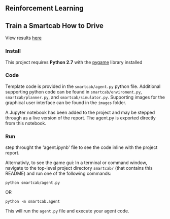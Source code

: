 ## Reinforcement Learning
## Train a Smartcab How to Drive

View results [here](https://nazanin1369.github.io/smartcab/)

### Install

This project requires **Python 2.7** with the [pygame](https://www.pygame.org/wiki/GettingStarted
) library installed

### Code

Template code is provided in the `smartcab/agent.py` python file. Additional supporting python code can be found in `smartcab/enviroment.py`, `smartcab/planner.py`, and `smartcab/simulator.py`. Supporting images for the graphical user interface can be found in the `images` folder.

A Jupyter notebook has been added to the project and may be stepped through as a live version of the report. The agent.py is exported directly from this notebook.

### Run

step throught the 'agent.ipynb' file to see the code inline with the project report.

Alternativly, to see the game gui:
In a terminal or command window, navigate to the top-level project directory `smartcab/` (that contains this README) and run one of the following commands:

```python smartcab/agent.py```

OR

```python -m smartcab.agent```

This will run the `agent.py` file and execute your agent code.
